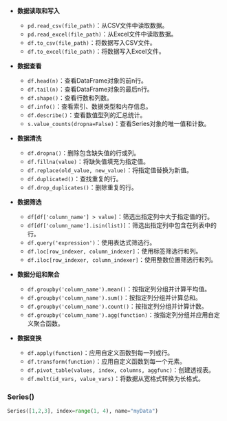 
- **数据读取和写入**
    - `pd.read_csv(file_path)`：从CSV文件中读取数据。
    - `pd.read_excel(file_path)`：从Excel文件中读取数据。
    - `df.to_csv(file_path)`：将数据写入CSV文件。
    - `df.to_excel(file_path)`：将数据写入Excel文件。

- **数据查看**
    - `df.head(n)`：查看DataFrame对象的前n行。
    - `df.tail(n)`：查看DataFrame对象的最后n行。
    - `df.shape()`：查看行数和列数。
    - `df.info()`：查看索引、数据类型和内存信息。
    - `df.describe()`：查看数值型列的汇总统计。
    - `s.value_counts(dropna=False)`：查看Series对象的唯一值和计数。

- **数据清洗**
    - `df.dropna()`：删除包含缺失值的行或列。
    - `df.fillna(value)`：将缺失值填充为指定值。
    - `df.replace(old_value, new_value)`：将指定值替换为新值。
    - `df.duplicated()`：查找重复的行。
    - `df.drop_duplicates()`：删除重复的行。

- **数据筛选**
    - `df[df['column_name'] > value]`：筛选出指定列中大于指定值的行。
    - `df[df['column_name'].isin(list)]`：筛选出指定列中包含在列表中的行。
    - `df.query('expression')`：使用表达式筛选行。
    - `df.loc[row_indexer, column_indexer]`：使用标签筛选行和列。
    - `df.iloc[row_indexer, column_indexer]`：使用整数位置筛选行和列。

- **数据分组和聚合**
    - `df.groupby('column_name').mean()`：按指定列分组并计算平均值。
    - `df.groupby('column_name').sum()`：按指定列分组并计算总和。
    - `df.groupby('column_name').count()`：按指定列分组并计算计数。
    - `df.groupby('column_name').agg(function)`：按指定列分组并应用自定义聚合函数。

- **数据变换**
    - `df.apply(function)`：应用自定义函数到每一列或行。
    - `df.transform(function)`：应用自定义函数到每一个元素。
    - `df.pivot_table(values, index, columns, aggfunc)`：创建透视表。
    - `df.melt(id_vars, value_vars)`：将数据从宽格式转换为长格式。

### Series()
``` python
Series([1,2,3], index=range(1, 4), name="myData")

```


